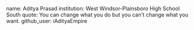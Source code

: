 name: Aditya Prasad
institution: West Windsor-Plainsboro High School South
quote: You can change what you do but you can't change what you want.
github_user: iAdityaEmpire
